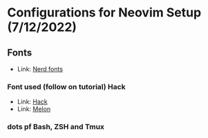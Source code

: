 # Configurations for Neovim Setup (7/12/2022)

## Fonts
- Link: [Nerd fonts](https://github.com/ryanoasis/nerd-fonts)


### Font used (follow on tutorial) Hack
- Link: [Hack](https://github.com/ryanoasis/nerd-fonts/tree/master/patched-fonts/Hack)
- Link: [Melon](#)

### dots pf Bash, ZSH and Tmux